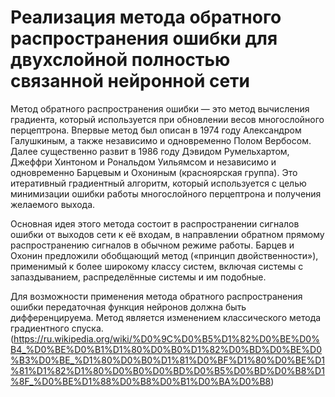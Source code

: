 # Реализация метода обратного распространения ошибки для двухслойной полностью связанной нейронной сети

Метод обратного распространения ошибки — это метод вычисления градиента, который используется при обновлении весов многослойного перцептрона. Впервые метод был описан в 1974 году Александром Галушкиным, а также независимо и одновременно Полом Вербосом. Далее существенно развит в 1986 году Дэвидом Румельхартом, Джеффри Хинтоном и Рональдом Уильямсом и независимо и одновременно Барцевым и Охониным (красноярская группа). Это итеративный градиентный алгоритм, который используется с целью минимизации ошибки работы многослойного перцептрона и получения желаемого выхода.

Основная идея этого метода состоит в распространении сигналов ошибки от выходов сети к её входам, в направлении обратном прямому распространению сигналов в обычном режиме работы. Барцев и Охонин предложили обобщающий метод («принцип двойственности»), применимый к более широкому классу систем, включая системы с запаздыванием, распределённые системы и им подобные.

Для возможности применения метода обратного распространения ошибки передаточная функция нейронов должна быть дифференцируема. Метод является изменением классического метода градиентного спуска.
(https://ru.wikipedia.org/wiki/%D0%9C%D0%B5%D1%82%D0%BE%D0%B4_%D0%BE%D0%B1%D1%80%D0%B0%D1%82%D0%BD%D0%BE%D0%B3%D0%BE_%D1%80%D0%B0%D1%81%D0%BF%D1%80%D0%BE%D1%81%D1%82%D1%80%D0%B0%D0%BD%D0%B5%D0%BD%D0%B8%D1%8F_%D0%BE%D1%88%D0%B8%D0%B1%D0%BA%D0%B8)
